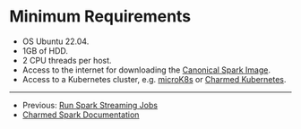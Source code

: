 # Minimum Requirements 

- OS Ubuntu 22.04.
- 1GB of HDD.
- 2 CPU threads per host.
- Access to the internet for downloading the [Canonical Spark Image](https://hub.docker.com/r/dataplatformoci/spark/tags).
- Access to a Kubernetes cluster, e.g. [microK8s](https://microk8s.io/) or [Charmed Kubernetes](https://ubuntu.com/kubernetes/charmed-k8s).

***

* Previous: [Run Spark Streaming Jobs](/t/charmed-spark-how-to-run-a-spark-streaming-job/10880) 
* [Charmed Spark Documentation](https://discourse.charmhub.io/t/charmed-spark-documentation/8963)